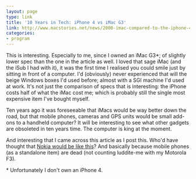 ```yaml
---
layout: page
type: link
title: '10 Years in Tech: iPhone 4 vs iMac G3'
link: http://www.macstories.net/news/2000-imac-compared-to-the-iphone-4/
categories: 
- program
---
```

This is interesting. Especially to me, since I owned an iMac G3*; of slightly lower spec than the one in the article as well. I loved that sage iMac (and the iSub I had with it), it was the first time I realised you could smile just by sitting in front of a computer. I'd (obviously) never experienced that will the beige Windows boxes I'd used before; almost with a SGI machine I'd used at work. It's not just the comparison of specs that is interesting: the iPhone costs half of what the iMac cost me; which is probably still the single most expensive item I've bought myself. 

Ten years ago it was foreseeable that iMacs would be way better down the road, but that mobile phones, cameras and GPS units would be small add-ons to a handheld computer? It will be interesting to see what other gadgets are obsoleted in ten years time. The computer is king at the moment.   

And interesting that I came across this article as I post this. Who'd have thought that [Nokia would  be like this](http://www.mobilecrunch.com/2010/06/22/the-sad-tale-of-nokias-sinking-market-cap-where-i-come-over-all-nostalgic/)? And basically because mobile phones (as a standalone item) are dead (not counting luddite-me with my Motorola F3).

 \* Unfortunately I don't own an iPhone 4. 
